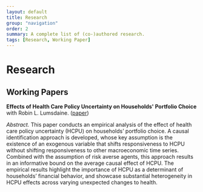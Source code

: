```yaml
---
layout: default
title: Research
group: "navigation"
order: 2
summary: A complete list of (co-)authored research.
tags: [Research, Working Paper]
---
```


# Research

## Working Papers

**Effects of Health Care Policy Uncertainty on Households' Portfolio Choice** \
with Robin L. Lumsdaine. ([paper](https://papers.ssrn.com/sol3/papers.cfm?abstract_id=4011170))

_Abstract._ This paper conducts an empirical analysis of the effect of health care policy uncertainty (HCPU) on households’ portfolio choice. A causal identification approach is developed, whose key assumption is the existence of an exogenous variable that shifts responsiveness to HCPU without shifting responsiveness to other macroeconomic time series. Combined with the assumption of risk averse agents, this approach results in an informative bound on the average causal effect of HCPU. The empirical results highlight the importance of HCPU as a determinant of households’ financial behavior, and showcase substantial heterogeneity in HCPU effects across varying unexpected changes to health. 